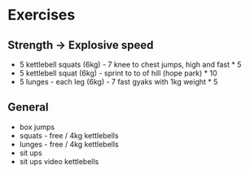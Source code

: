 # Exercises

## Strength -> Explosive speed

* 5 kettlebell squats (6kg) - 7 knee to chest jumps, high and fast * 5
* 5 kettlebell squat (6kg) - sprint to to of hill (hope park) * 10
* 5 lunges - each leg (6kg) - 7 fast gyaks with 1kg weight * 5

## General

* box jumps
* squats - free / 4kg kettlebells
* lunges - free / 4kg kettlebells
* sit ups
* sit ups video kettlebells